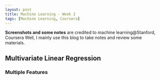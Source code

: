```yaml
---
layout: post
title: Machine Learning - Week 2
tags: [Machine Learning, Coursera]
---
```


**Screenshots and some notes** are credited to machine learning@Stanford, Coursera
Well, I mainly use this blog to take notes and review some materials.

## Multivariate Linear Regression
### Multiple Features
